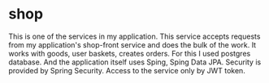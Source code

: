 # shop
This is one of the services in my application.
This service accepts requests from my application's shop-front service and does the bulk of the work. It works with goods, user baskets, creates orders.
For this I used postgres database. And the application itself uses Sping, Sping Data JPA. Security is provided by Spring Security. Access to the service only by JWT token.
